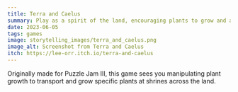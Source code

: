 ```yaml
---
title: Terra and Caelus
summary: Play as a spirit of the land, encouraging plants to grow and answering the prayers of the people.
date: 2023-06-05
tags: games
image: storytelling_images/terra_and_caelus.png
image_alt: Screenshot from Terra and Caelus
itch: https://lee-orr.itch.io/terra-and-caelus
---
```


Originally made for Puzzle Jam III, this game sees you manipulating plant growth to transport and grow specific plants at shrines across the land.
